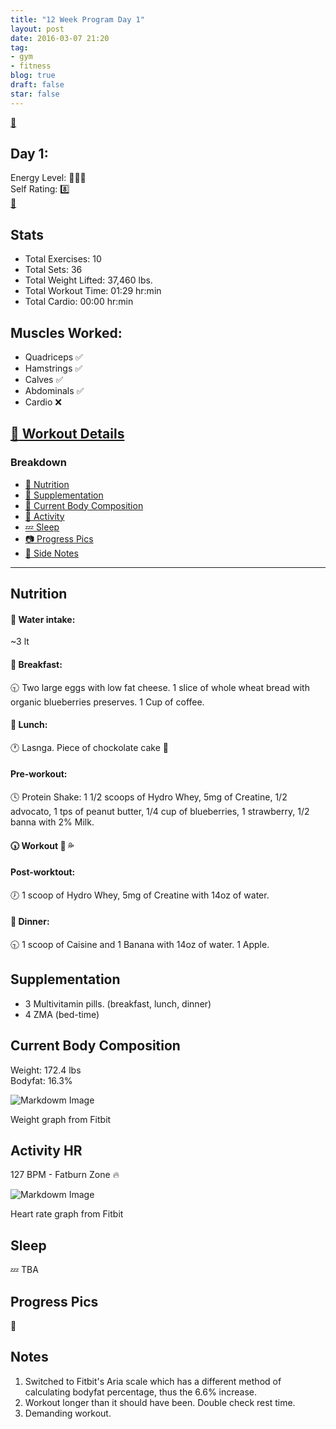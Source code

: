 ```yaml
---
title: "12 Week Program Day 1"
layout: post
date: 2016-03-07 21:20
tag:
- gym
- fitness
blog: true
draft: false
star: false
---
```

[:muscle:](http://bodyspace.bodybuilding.com/brenodamata/) <br>

## Day 1:

Energy Level: :battery::battery::battery: <br>
Self Rating: :eight: <br>
[:running:](https://www.fitbit.com/user/3WJZ2S)

## Stats
 
 * Total Exercises: 10
 * Total Sets: 36
 * Total Weight Lifted: 37,460 lbs.
 * Total Workout Time: 01:29 hr:min
 * Total Cardio: 00:00 hr:min


## Muscles Worked: 

 * Quadriceps   :white_check_mark:
 * Hamstrings   :white_check_mark:
 * Calves       :white_check_mark:
 * Abdominals   :white_check_mark:
 * Cardio       :x:

## [:muscle: Workout Details](http://bodyspace.bodybuilding.com/workouts/viewworkoutlog/brenodamata/56de13ad0cf254b2d6541cd2)

### Breakdown
- [:meat_on_bone: Nutrition](#nutrition)
- [:pill: Supplementation](#supplementation)
- [:muscle: Current Body Composition](#current-body-composition)
- [:heartbeat: Activity](#activity-hr)
- [:zzz: Sleep](#sleep)
- [:camera: Progress Pics](#progress-pics)
- [:pencil: Side Notes](#notes)

---

## Nutrition

#### :ocean: Water intake:
~3 lt 

#### :egg: Breakfast:
:clock930: Two large eggs with low fat cheese. 1 slice of whole wheat bread with organic blueberries preserves. 1 Cup of coffee.

#### :poultry_leg: Lunch:
:clock1: Lasnga. Piece of chockolate cake :cake:

#### Pre-workout:
:clock4: Protein Shake: 1 1/2 scoops of Hydro Whey, 5mg of Creatine, 1/2 advocato, 1 tps of peanut butter, 1/4 cup of blueberries, 1 strawberry, 1/2 banna with 2% Milk.

#### :clock530: Workout :muscle: :sweat_drops: 

#### Post-worktout:
:clock7: 1 scoop of Hydro Whey, 5mg of Creatine with 14oz of water. 

#### :curry: Dinner:
:clock930: 1 scoop of Caisine and 1 Banana with 14oz of water. 1 Apple.

## Supplementation

* 3 Multivitamin pills. (breakfast, lunch, dinner)
* 4 ZMA (bed-time)

## Current Body Composition

Weight: 172.4 lbs <br>
Bodyfat: 16.3%

![Markdowm Image][weight]
<figcaption class="caption">Weight graph from Fitbit</figcaption>

## Activity HR

127 BPM - Fatburn Zone :fire:

![Markdowm Image][heart-rate]
<figcaption class="caption">Heart rate graph from Fitbit</figcaption>

## Sleep
:zzz: TBA

## Progress Pics

:no_entry_sign:

## Notes

1. Switched to Fitbit's Aria scale which has a different method of calculating bodyfat percentage, thus the 6.6% increase.
2. Workout longer than it should have been. Double check rest time.
3. Demanding workout.

[weight]: https://ipfs.pics/ipfs/Qmc2UGFKA21U6oATLpvajBSiNQo7DZcproprrRkbXjFXaL
[lean-vs-fat]: https://ipfs.pics/ipfs/QmbcPCp9TTKmryfnviNfTyf2TeyFNFRUrxhzwMg8o7TfzQ
[heart-rate]: https://ipfs.pics/ipfs/Qmceq7u4kqAKyq5dzVchSPYcMJtFHWMJp7wkB6HYHWhS6Q

